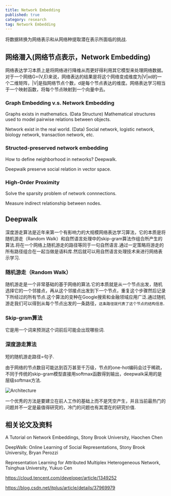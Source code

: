 ```yaml
---
title: Network Embedding
published: true
category: research
tag: Network Embedding 
---
```


将数据转换为网络表示和从网络种提取潜在表示所面临的挑战.

## 网络潜入(网络节点表示，Network Embedding)

网络表达学习本质上是将网络进行降维从而更好得利用其它模型来处理网络数据。对于一个网络G=(V,E)来说，网络表达的结果是将这个网络变成维度为|V|xd的一个二维矩阵，|V|是指网络节点个数，d是每个节点表达的维度。网络表达学习相当于一个映射函数，将每个节点映射到一个向量中去。


### Graph Embedding v.s. Network Embedding

Graphs exists in mathematics. (Data Structure)
Mathematical structures used to model pairwise relations between objects.

Network exist in the real world. (Data)
Social network, logistic network, biology network, transaction network, etc.

### Structed-preserved network embedding

How to define neighborhood in networks? Deepwalk.

Deepwalk preserve social relation in vector space.

### High-Order Proximity

Solve the sparsity problem of network connnections.

Measure indirect relationship between nodes.

## Deepwalk

 深度游走算法是近年来第一个有影响力的大规模网络表达学习算法，它的本质是将随机游走（Random Walk）和自然语言处理中的skip-gram算法作组合所产生的算法.将在一个网络上随机游走的路径等同于一句自然语言.通过一定策略将游走的所有路径组合在一起当做是语料库.然后就可以用自然语言处理技术来进行网络表示学习.

### 随机游走（Random Walk）

随机游走是一个非常基础的基于网络的算法.它的本质就是从一个节点出发，随机选择它的一个邻接点，再从这个邻接点出发到下一个节点，重复这个步骤然后记录下所经过的所有节点.这个算法的变种在Google搜索和金融领域应用广泛.通过随机游走我们可以得到从每个节点出发的一条路径，`这条路径就代表了这个节点的结构信息`.

### Skip-gram算法

它是用一个词来预测这个词前后可能会出现哪些词.

### 深度游走算法

短的随机游走路径=句子.

由于网络的节点数目可能达到百万甚至千万级，节点的one-hot编码会过于稀疏，不同于传统的skip-gram模型直接用softmax函数得到输出，deepwalk采用的是层级softmax方法.

![Architecture](http://plusnet.cn/assets/include/deepwalk_hierachical.png)

一个优秀的方法是要建立在前人工作的基础上而不是凭空产生，并且当前最热门的问题并不一定是最值得研究的，冷门的问题也有其潜在的研究价值.

## 相关论文及资料

A Tutorial on Network Embeddings, Stony Brook University, Haochen Chen

DeepWalk: Online Learning of Social Representations, Stony Brook University, Bryan Perozzi

Representation Learning for Attributed Multiplex Heterogeneous Network, Tsinghua University, Yukuo Cen

https://cloud.tencent.com/developer/article/1349252

https://blog.csdn.net/itplus/article/details/37969979

